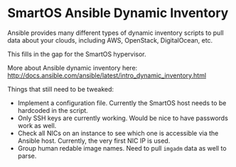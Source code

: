 # SmartOS Ansible Dynamic Inventory

Ansible provides many different types of dynamic inventory scripts to pull data about your clouds,
including AWS, OpenStack, DigitalOcean, etc.

This fills in the gap for the SmartOS hypervisor.

More about Ansible dynamic inventory here: http://docs.ansible.com/ansible/latest/intro_dynamic_inventory.html


Things that still need to be tweaked:
- Implement a configuration file. Currently the SmartOS host needs to be hardcoded in the script.
- Only SSH keys are currently working. Would be nice to have passwords work as well.
- Check all NICs on an instance to see which one is accessible via the Ansible host.
 Currently, the very first NIC IP is used.
- Group human redable image names. Need to pull `imgadm` data as well to parse.
